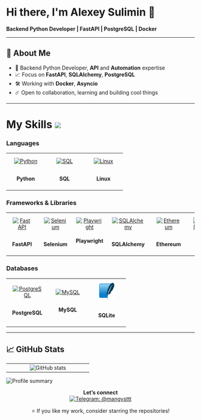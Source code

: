 # Hi there, I'm Alexey Sulimin 👋

**Backend Python Developer | FastAPI | PostgreSQL | Docker**

---

## 💬 About Me

- 🐍 Backend Python Developer, **API** and **Automation** expertise  
- 📈 Focus on **FastAPI**, **SQLAlchemy**, **PostgreSQL**  
- 🛠️ Working with **Docker**, **Asyncio**  
- ☄️ Open to collaboration, learning and building cool things  

---

<h1> My Skills <a href="#-my-skill-sets--"><img src="https://raw.githubusercontent.com/HighAmbition211/HighAmbition211/auxiliary/others/skill.gif" width="32"></a> </h1>

### Languages
<table>
  <tr>
    <td align="center" width="90">
      <a href="https://www.python.org/" target="_blank">
        <img alt="Python" width="45" height="45" style="padding:10px;" src="https://raw.githubusercontent.com/HighAmbition211/HighAmbition211/auxiliary/languages/python.svg" />
      </a>
      <br><h4>Python</h4>
    </td>
    <td align="center" width="90">
      <a href="https://en.wikipedia.org/wiki/SQL" target="_blank">
        <img alt="SQL" width="45" height="45" style="padding:10px;" src="https://www.svgrepo.com/show/331760/sql-database-generic.svg" />
      </a>
      <br><h4>SQL</h4>
    </td>
    <td align="center" width="90">
      <a href="https://www.linux.org/" target="_blank">
        <img alt="Linux" width="45" height="45" style="padding:10px;" src="https://upload.wikimedia.org/wikipedia/commons/3/35/Tux.svg" />
      </a>
      <br><h4>Linux</h4>
    </td>
  </tr>
</table>

### Frameworks & Libraries
<table>
  <tr>
    <td align="center" width="90">
      <a href="https://fastapi.tiangolo.com/" target="_blank">
        <img alt="FastAPI" width="45" height="45" style="padding:10px;" src="https://icon.icepanel.io/Technology/svg/FastAPI.svg" />
      </a>
      <br><h4>FastAPI</h4>
    </td>
    <td align="center" width="90">
      <a href="https://www.selenium.dev/" target="_blank">
        <img alt="Selenium" width="45" height="45" style="padding:10px;" src="https://icon.icepanel.io/Technology/svg/Selenium.svg" />
      </a>
      <br><h4>Selenium</h4>
    </td>
    <td align="center" width="90">
      <a href="https://playwright.dev" target="_blank">
        <img alt="Playwright" width="75" height="45" style="padding:1px;" src="https://upload.wikimedia.org/wikipedia/commons/7/75/Playwright_Logo.svg" />
      </a>
      <br><h4>Playwright</h4>
    </td>
    <td align="center" width="90">
      <a href="https://www.sqlalchemy.org/" target="_blank">
        <img alt="SQLAlchemy" height="45" style="padding:10px;" src="https://www.sqlalchemy.org/img/sqla_logo.png" />
      </a>
      <br><h4>SQLAlchemy</h4>
    </td>
    <td align="center" width="90">
      <a href="https://ethereum.org" target="_blank">
        <img alt="Ethereum" width="45" height="45" style="padding:10px;" src="https://upload.wikimedia.org/wikipedia/commons/0/05/Ethereum_logo_2014.svg" />
      </a>
      <br><h4>Ethereum</h4>
    </td>
    <td align="center" width="90">
      <a href="https://docs.aiogram.dev" target="_blank">
        <img alt="aiogram (Telegram)" width="45" height="45" style="padding:10px;" src="https://upload.wikimedia.org/wikipedia/commons/8/82/Telegram_logo.svg" />
      </a>
      <br><h4>aiogram</h4>
    </td>
  </tr>
</table>

### Databases
<table>
  <tr>
    <td align="center" width="90">
      <a href="https://www.postgresql.org/" target="_blank">
        <img alt="PostgreSQL" width="45" height="45" style="padding:10px;" src="https://raw.githubusercontent.com/HighAmbition211/HighAmbition211/auxiliary/databases/postgres.svg" />
      </a>
      <br><h4>PostgreSQL</h4>
    </td>
    <td align="center" width="90">
      <a href="https://www.mysql.com/" target="_blank">
        <img alt="MySQL" width="45" height="45" style="padding:10px;" src="https://raw.githubusercontent.com/HighAmbition211/HighAmbition211/auxiliary/databases/mysql.svg" />
      </a>
      <br><h4>MySQL</h4>
    </td>
    <td align="center" width="90">
      <a href="https://www.sqlite.org/index.html" target="_blank">
        <img alt="SQLite" width="45" height="45" style="padding:10px;" src="https://raw.githubusercontent.com/devicons/devicon/master/icons/sqlite/sqlite-original.svg" />
      </a>
      <br><h4>SQLite</h4>
    </td>
  </tr>
</table>

---

## 📈 GitHub Stats

<table align="center">
  <tr>
    <td align="center" width="50%">
      <img
        src="https://github-readme-stats.vercel.app/api?username=mangyst&show_icons=true&theme=tokyonight&hide_border=true"
        alt="GitHub stats"
        style="max-width:100%; height:auto;"
        loading="lazy"
      />
    </td>
  </tr>
</table>

<img
  src="https://github-profile-summary-cards.vercel.app/api/cards/profile-details?username=mangyst&theme=2077"
  alt="Profile summary"
  style="max-width:100%; height:auto;"
  loading="lazy"
/>

<p align="center">
  <b>Let’s connect</b><br/>
  <a href="https://t.me/mangysttt" target="_blank">
    <img
      src="https://img.shields.io/badge/Telegram-2CA5E0?style=for-the-badge&logo=telegram&logoColor=white"
      alt="Telegram: @mangysttt"
    />
  </a>
</p>

<p align="center">
  ⭐ If you like my work, consider starring the repositories!<br/>
</p>
